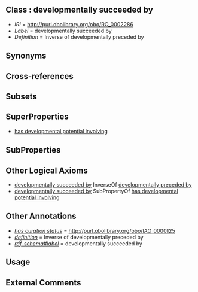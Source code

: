 
## Class : developmentally succeeded by

 * *IRI* = http://purl.obolibrary.org/obo/RO_0002286
 * *Label* = developmentally succeeded by
 * *Definition* = Inverse of developmentally preceded by

## Synonyms


## Cross-references


## Subsets


## SuperProperties

 * [has developmental potential involving](../../RO/84/RO_0002384.md)

## SubProperties


## Other Logical Axioms

 * [developmentally succeeded by](../../RO/86/RO_0002286.md) InverseOf [developmentally preceded by](../../RO/58/RO_0002258.md)
 * [developmentally succeeded by](../../RO/86/RO_0002286.md) SubPropertyOf [has developmental potential involving](../../RO/84/RO_0002384.md)

## Other Annotations

 * *[has curation status](../../IAO/14/IAO_0000114.md)* = http://purl.obolibrary.org/obo/IAO_0000125
 * *[definition](../../IAO/15/IAO_0000115.md)* = Inverse of developmentally preceded by
 * *[rdf-schema#label](../../el/rdf-schema#label.md)* = developmentally succeeded by

## Usage


## External Comments

